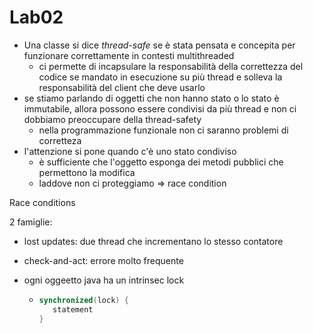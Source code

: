 # Lab02

- Una classe si dice _thread-safe_ se è stata pensata e concepita per funzionare correttamente in contesti multithreaded
  - ci permette di incapsulare la responsabilità della correttezza del codice se mandato in esecuzione su più thread e solleva la responsabilità del client che deve usarlo
- se stiamo parlando di oggetti che non hanno stato o lo stato è immutabile, allora possono essere condivisi da più thread e non ci dobbiamo preoccupare della thread-safety
  - nella programmazione funzionale non ci saranno problemi di corretteza
- l'attenzione si pone quando c'è uno stato condiviso
  - è sufficiente che l'oggetto esponga dei metodi pubblici che permettono la modifica
  - laddove non ci proteggiamo => race condition

Race conditions

2 famiglie:
- lost updates: due thread che incrementano lo stesso contatore
- check-and-act: errore molto frequente

- ogni oggeetto java ha un intrinsec lock
  - ```java
    synchronized(lock) {
       statement 
    }
    ```
